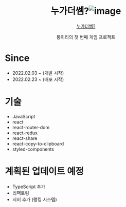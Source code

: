 <div align=center>

# **누가더쎔?**![image](https://user-images.githubusercontent.com/77133565/155379070-fece73c1-55f2-487d-87eb-0614d0776576.png)

[누가더쎔?](https://whoplus.ga/)

 
퉁이리의 첫 번째 게임 프로젝트

</div>

# Since
- 2022.02.03 ~ (개발 시작)
- 2022.02.23 ~ (배포 시작)

# 기술
- JavaScript
- react
- react-router-dom
- react-redux
- react-share
- react-copy-to-clipboard
- styled-components 

# 계획된 업데이트 예정
 - TypeScript 추가
 - 리팩토링
 - 서버 추가 (랭킹 시스템)
